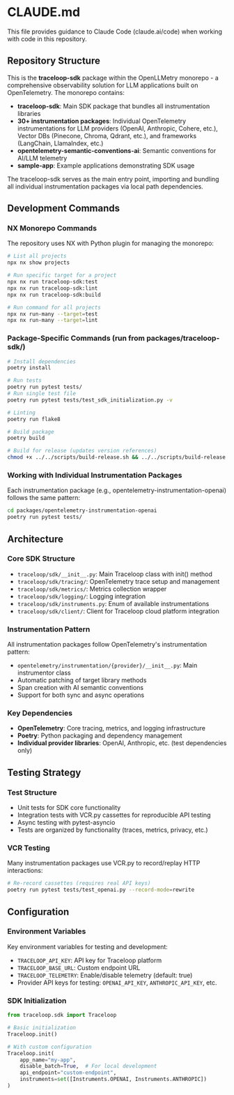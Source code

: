 # CLAUDE.md

This file provides guidance to Claude Code (claude.ai/code) when working with code in this repository.

## Repository Structure

This is the **traceloop-sdk** package within the OpenLLMetry monorepo - a comprehensive observability solution for LLM applications built on OpenTelemetry. The monorepo contains:

- **traceloop-sdk**: Main SDK package that bundles all instrumentation libraries
- **30+ instrumentation packages**: Individual OpenTelemetry instrumentations for LLM providers (OpenAI, Anthropic, Cohere, etc.), Vector DBs (Pinecone, Chroma, Qdrant, etc.), and frameworks (LangChain, LlamaIndex, etc.)
- **opentelemetry-semantic-conventions-ai**: Semantic conventions for AI/LLM telemetry
- **sample-app**: Example applications demonstrating SDK usage

The traceloop-sdk serves as the main entry point, importing and bundling all individual instrumentation packages via local path dependencies.

## Development Commands

### NX Monorepo Commands
The repository uses NX with Python plugin for managing the monorepo:

```bash
# List all projects
npx nx show projects

# Run specific target for a project
npx nx run traceloop-sdk:test
npx nx run traceloop-sdk:lint  
npx nx run traceloop-sdk:build

# Run command for all projects
npx nx run-many --target=test
npx nx run-many --target=lint
```

### Package-Specific Commands (run from packages/traceloop-sdk/)
```bash
# Install dependencies
poetry install

# Run tests
poetry run pytest tests/
# Run single test file
poetry run pytest tests/test_sdk_initialization.py -v

# Linting
poetry run flake8

# Build package
poetry build

# Build for release (updates version references)
chmod +x ../../scripts/build-release.sh && ../../scripts/build-release.sh
```

### Working with Individual Instrumentation Packages
Each instrumentation package (e.g., opentelemetry-instrumentation-openai) follows the same pattern:
```bash
cd packages/opentelemetry-instrumentation-openai
poetry run pytest tests/
```

## Architecture

### Core SDK Structure
- `traceloop/sdk/__init__.py`: Main Traceloop class with init() method
- `traceloop/sdk/tracing/`: OpenTelemetry trace setup and management
- `traceloop/sdk/metrics/`: Metrics collection wrapper
- `traceloop/sdk/logging/`: Logging integration
- `traceloop/sdk/instruments.py`: Enum of available instrumentations
- `traceloop/sdk/client/`: Client for Traceloop cloud platform integration

### Instrumentation Pattern
All instrumentation packages follow OpenTelemetry's instrumentation pattern:
- `opentelemetry/instrumentation/{provider}/__init__.py`: Main instrumentor class
- Automatic patching of target library methods
- Span creation with AI semantic conventions
- Support for both sync and async operations

### Key Dependencies
- **OpenTelemetry**: Core tracing, metrics, and logging infrastructure
- **Poetry**: Python packaging and dependency management
- **Individual provider libraries**: OpenAI, Anthropic, etc. (test dependencies only)

## Testing Strategy

### Test Structure
- Unit tests for SDK core functionality
- Integration tests with VCR.py cassettes for reproducible API testing
- Async testing with pytest-asyncio
- Tests are organized by functionality (traces, metrics, privacy, etc.)

### VCR Testing
Many instrumentation packages use VCR.py to record/replay HTTP interactions:
```bash
# Re-record cassettes (requires real API keys)
poetry run pytest tests/test_openai.py --record-mode=rewrite
```

## Configuration

### Environment Variables
Key environment variables for testing and development:
- `TRACELOOP_API_KEY`: API key for Traceloop platform
- `TRACELOOP_BASE_URL`: Custom endpoint URL
- `TRACELOOP_TELEMETRY`: Enable/disable telemetry (default: true)
- Provider API keys for testing: `OPENAI_API_KEY`, `ANTHROPIC_API_KEY`, etc.

### SDK Initialization
```python
from traceloop.sdk import Traceloop

# Basic initialization
Traceloop.init()

# With custom configuration
Traceloop.init(
    app_name="my-app",
    disable_batch=True,  # For local development
    api_endpoint="custom-endpoint",
    instruments=set([Instruments.OPENAI, Instruments.ANTHROPIC])
)
```